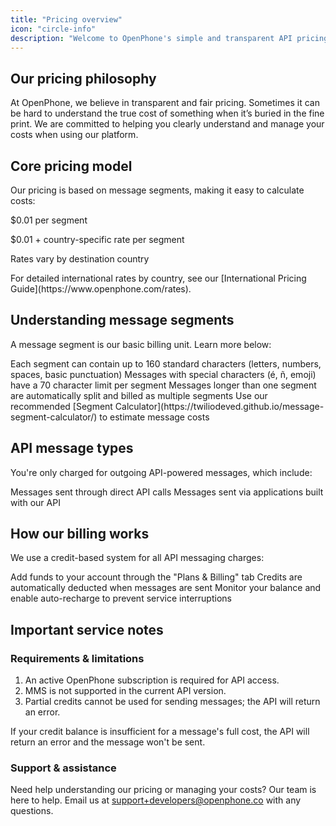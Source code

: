 ```yaml
---
title: "Pricing overview"
icon: "circle-info"
description: "Welcome to OpenPhone's simple and transparent API pricing structure."
---
```


## Our pricing philosophy

At OpenPhone, we believe in transparent and fair pricing. Sometimes it can be hard to understand the true cost of something when it’s buried in the fine print. We are committed to helping you clearly understand and manage your costs when using our platform.

## Core pricing model

Our pricing is based on message segments, making it easy to calculate costs:

<CardGroup cols={2}>
  <Card title="Local (US and Canada) SMS" icon="location-pin">
    <p>$0.01 per segment</p>
  </Card>
  <Card title="International SMS" icon="globe">
    <p>$0.01 + country-specific rate per segment</p>
    <p className="text-sm">Rates vary by destination country</p>
  </Card>
</CardGroup>

<Info>
For detailed international rates by country, see our [International Pricing Guide](https://www.openphone.com/rates).
</Info>

## Understanding message segments

A message segment is our basic billing unit. Learn more below:

<AccordionGroup>
  <Accordion title="Segment length">
    Each segment can contain up to 160 standard characters (letters, numbers, spaces, basic punctuation)
  </Accordion>
  
  <Accordion title="Special characters">
    Messages with special characters (é, ñ, emoji) have a 70 character limit per segment
  </Accordion>
  
  <Accordion title="Long messages">
    Messages longer than one segment are automatically split and billed as multiple segments
  </Accordion>

  <Accordion title="Segment calculator">
    Use our recommended [Segment Calculator](https://twiliodeved.github.io/message-segment-calculator/) to estimate message costs
  </Accordion>
</AccordionGroup>

## API message types

You're only charged for outgoing API-powered messages, which include:

<CardGroup cols={2}>
  <Card title="Direct API Usage" icon="code">
    Messages sent through direct API calls
  </Card>
  <Card title="Integration Messages" icon="puzzle-piece">
    Messages sent via applications built with our API
  </Card>
</CardGroup>

## How our billing works

We use a credit-based system for all API messaging charges:

<Steps>
  <Step title="Purchase credits">
    Add funds to your account through the "Plans & Billing" tab
  </Step>
  <Step title="Automatic deduction">
    Credits are automatically deducted when messages are sent
  </Step>
  <Step title="Credit management">
    Monitor your balance and enable auto-recharge to prevent service interruptions
  </Step>
</Steps>

## Important service notes 

### Requirements & limitations

1. An active OpenPhone subscription is required for API access.
2. MMS is not supported in the current API version.
3. Partial credits cannot be used for sending messages; the API will return an error.

<Warning>
If your credit balance is insufficient for a message's full cost, the API will return an error and the message won't be sent.
</Warning>

### Support & assistance

<Info>Need help understanding our pricing or managing your costs? Our team is here to help. Email us at support+developers@openphone.co with any questions. </Info>

